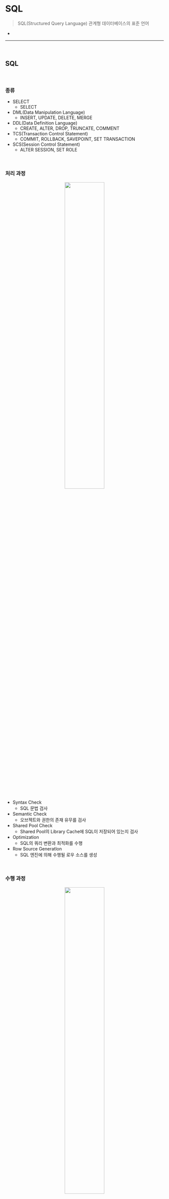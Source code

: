 # SQL
> SQL(Structured Query Language) 관계형 데이터베이스의 표준 언어
* 

<hr>
<br>
    
## SQL
#### 

<br>

### 종류
* SELECT
  * SELECT
* DML(Data Manipulation Language)
  * INSERT, UPDATE, DELETE, MERGE
* DDL(Data Definition Language)
  * CREATE, ALTER, DROP, TRUNCATE, COMMENT
* TCS(Transaction Control Statement)
  * COMMIT, ROLLBACK, SAVEPOINT, SET TRANSACTION
* SCS(Session Control Statement)
  * ALTER SESSION, SET ROLE

<br>

### 처리 과정

<div align="center">
    <img width="50%" src="https://github.com/user-attachments/assets/fb012790-72b1-4f90-8e37-c593588da575" />
</div>

* Syntax Check
  * SQL 문법 검사
* Semantic Check
  * 오브젝트와 권한의 존재 유무를 검사
* Shared Pool Check
  * Shared Pool의 Library Cache에 SQL이 저장되어 있는지 검사
* Optimization
  * SQL의 쿼리 변환과 최적화를 수행
* Row Source Generatlon
  * SQL 엔진에 의해 수행될 로우 소스를 생성

<br>

### 수행 과정

<div align="center">
    <img width="50%" src="https://github.com/user-attachments/assets/25f87979-2c3d-4024-8e8f-164a49d44951" />
</div>

* SELECT문의 수행 과정
  * 클라이언트 프로세스가 서버 프로세스로 SELECT문을 전달
  * Buffer Cache에 필요한 데이터 블록이 있는지 확인
  * 없으면, Data File에서 데이터 블록을 읽어 Buffer Cache에 저장
  * 결과 집합을 클라이언트 프로세스에 전달

<div align="center">
    <img width="50%" src="https://github.com/user-attachments/assets/791b649c-ec6c-491b-af8d-885a6b4c84c0" />
</div>

* DML문의 수행 과정
  * 클라이언트 프로세스가 서버 프로세스로 DML문을 전달
  * 언두 세그먼트를 할당하고 Buffer Cache에 필요한 블록이 있는지 확인
    * Undo Segment: 변경 전 데이터가 저장되는 테이블
  * 없으면, Data File에서 블록을 읽어 Buffer Cache에 저장하고 변경할 블록에 락을 설정
  * 데이터 블록과 언두 블록의 변경 사항을 Redo Log Buffer에 기록
  * 언두 블록에 변경 전 데이터를 저장하고 데이터 블록을 변경
  * 변경 결과를 클라이언트 프로세스에 전달

<hr>
<br>
<hr>

